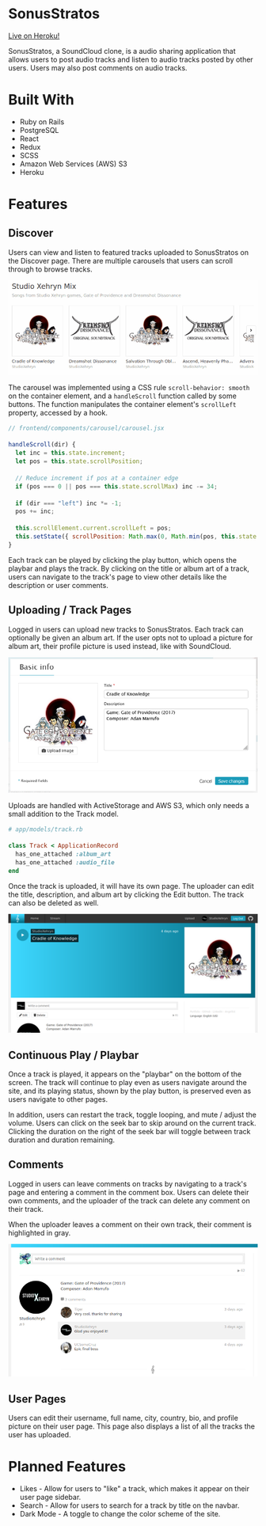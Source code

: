 # SonusStratos

[Live on Heroku!](https://sonusstratos.herokuapp.com/#/)

SonusStratos, a SoundCloud clone, is a audio sharing application that allows users to post audio tracks and listen to audio tracks posted by other users. Users may also post comments on audio tracks.

# Built With

* Ruby on Rails
* PostgreSQL
* React
* Redux
* SCSS
* Amazon Web Services (AWS) S3
* Heroku

# Features

## Discover

Users can view and listen to featured tracks uploaded to SonusStratos on the Discover page. There are multiple carousels that users can scroll through to browse tracks.

![Carousel](https://github.com/henry-pan/SonusStratos/blob/main/docs/carousel.gif)

The carousel was implemented using a CSS rule `scroll-behavior: smooth` on the container element, and a `handleScroll` function called by some buttons. The function  manipulates the container element's `scrollLeft` property, accessed by a hook.

```javascript
// frontend/components/carousel/carousel.jsx

handleScroll(dir) {
  let inc = this.state.increment;
  let pos = this.state.scrollPosition;

  // Reduce increment if pos at a container edge
  if (pos === 0 || pos === this.state.scrollMax) inc -= 34;

  if (dir === "left") inc *= -1;
  pos += inc;

  this.scrollElement.current.scrollLeft = pos;
  this.setState({ scrollPosition: Math.max(0, Math.min(pos, this.state.scrollMax)) });
}
```

Each track can be played by clicking the play button, which opens the playbar and plays the track. By clicking on the title or album art of a track, users can navigate to the track's page to view other details like the description or user comments.

## Uploading / Track Pages

Logged in users can upload new tracks to SonusStratos. Each track can optionally be given an album art. If the user opts not to upload a picture for album art, their profile picture is used instead, like with SoundCloud.

![Upload](https://github.com/henry-pan/SonusStratos/blob/main/docs/upload.png)

Uploads are handled with ActiveStorage and AWS S3, which only needs a small addition to the Track model.

```ruby
# app/models/track.rb

class Track < ApplicationRecord
  has_one_attached :album_art
  has_one_attached :audio_file
end
```

Once the track is uploaded, it will have its own page. The uploader can edit the title, description, and album art by clicking the Edit button. The track can also be deleted as well.

![TrackPage](https://github.com/henry-pan/SonusStratos/blob/main/docs/track_page.png)

## Continuous Play / Playbar

Once a track is played, it appears on the "playbar" on the bottom of the screen. The track will continue to play even as users navigate around the site, and its playing status, shown by the play button, is preserved even as users navigate to other pages.

In addition, users can restart the track, toggle looping, and mute / adjust the volume. Users can click on the seek bar to skip around on the current track. Clicking the duration on the right of the seek bar will toggle between track duration and duration remaining.

## Comments

Logged in users can leave comments on tracks by navigating to a track's page and entering a comment in the comment box. Users can delete their own comments, and the uploader of the track can delete any comment on their track.

When the uploader leaves a comment on their own track, their comment is highlighted in gray.

![Comment](https://github.com/henry-pan/SonusStratos/blob/main/docs/comment.png)

## User Pages

Users can edit their username, full name, city, country, bio, and profile picture on their user page. This page also displays a list of all the tracks the user has uploaded.

# Planned Features

* Likes - Allow for users to "like" a track, which makes it appear on their user page sidebar.
* Search - Allow for users to search for a track by title on the navbar.
* Dark Mode - A toggle to change the color scheme of the site.
